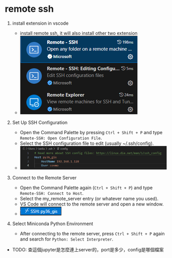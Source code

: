 # remote ssh
1. install extension in vscode
    - install remote ssh, it will also install other two extension
    - ![alt text](./image/vscode-1.png)

2. Set Up SSH Configuration
    - Open the Command Palette by pressing `Ctrl + Shift + P` and type `Remote-SSH: Open Configuration File`.
    - Select the SSH configuration file to edit (usually ~/.ssh/config).
    - ![alt text](./image/vscode-3.png)
3. Connect to the Remote Server
    - Open the Command Palette again (`Ctrl + Shift + P`) and type `Remote-SSH: Connect to Host`.
    - Select the my_remote_server entry (or whatever name you used).
    - VS Code will connect to the remote server and open a new window.
    - ![alt text](./image/vscode-2.png)
4. Select Miniconda Python Environment
    - After connecting to the remote server, press `Ctrl + Shift + P` again and search for `Python: Select Interpreter`.

- TODO: 查這個jupyter是怎麼連上server的，port是多少，config是哪個檔案